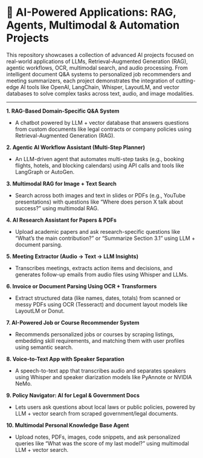 # 🧠 AI-Powered Applications: RAG, Agents, Multimodal & Automation Projects
This repository showcases a collection of advanced AI projects focused on real-world applications of LLMs, Retrieval-Augmented Generation (RAG), agentic workflows, OCR, multimodal search, and audio processing. From intelligent document Q&A systems to personalized job recommenders and meeting summarizers, each project demonstrates the integration of cutting-edge AI tools like OpenAI, LangChain, Whisper, LayoutLM, and vector databases to solve complex tasks across text, audio, and image modalities.

------

**1. RAG-Based Domain-Specific Q&A System**
- A chatbot powered by LLM + vector database that answers questions from custom documents like legal contracts or company policies using Retrieval-Augmented Generation (RAG).

**2. Agentic AI Workflow Assistant (Multi-Step Planner)**
- An LLM-driven agent that automates multi-step tasks (e.g., booking flights, hotels, and blocking calendars) using API calls and tools like LangGraph or AutoGen.

**3. Multimodal RAG for Image + Text Search**
- Search across both images and text in slides or PDFs (e.g., YouTube presentations) with questions like “Where does person X talk about success?” using multimodal RAG.

**4. AI Research Assistant for Papers & PDFs**
- Upload academic papers and ask research-specific questions like “What’s the main contribution?” or “Summarize Section 3.1” using LLM + document parsing.

**5. Meeting Extractor (Audio → Text → LLM Insights)**
- Transcribes meetings, extracts action items and decisions, and generates follow-up emails from audio files using Whisper and LLMs.

**6. Invoice or Document Parsing Using OCR + Transformers**
- Extract structured data (like names, dates, totals) from scanned or messy PDFs using OCR (Tesseract) and document layout models like LayoutLM or Donut.

**7. AI-Powered Job or Course Recommender System**
- Recommends personalized jobs or courses by scraping listings, embedding skill requirements, and matching them with user profiles using semantic search.

**8. Voice-to-Text App with Speaker Separation**
- A speech-to-text app that transcribes audio and separates speakers using Whisper and speaker diarization models like PyAnnote or NVIDIA NeMo.

**9. Policy Navigator: AI for Legal & Government Docs**
- Lets users ask questions about local laws or public policies, powered by LLM + vector search from scraped government/legal documents.

**10. Multimodal Personal Knowledge Base Agent**
- Upload notes, PDFs, images, code snippets, and ask personalized queries like “What was the score of my last model?” using multimodal LLM + vector search.

